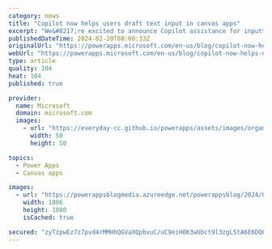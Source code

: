 ```yaml
---
category: news
title: "Copilot now helps users draft text input in canvas apps"
excerpt: "We&#8217;re excited to announce Copilot assistance for inputting text when using Canvas apps. This new feature leverages the power of AI to help users craft well-written text, simplifying and speeding up the process of entering text in an app.\n"
publishedDateTime: 2024-02-20T08:00:33Z
originalUrl: "https://powerapps.microsoft.com/en-us/blog/copilot-now-helps-users-draft-text-input-in-canvas-apps/"
webUrl: "https://powerapps.microsoft.com/en-us/blog/copilot-now-helps-users-draft-text-input-in-canvas-apps/"
type: article
quality: 104
heat: 104
published: true

provider:
  name: Microsoft
  domain: microsoft.com
  images:
    - url: "https://everyday-cc.github.io/powerapps/assets/images/organizations/microsoft.com-50x50.jpg"
      width: 50
      height: 50

topics:
  - Power Apps
  - Canvas apps

images:
  - url: "https://powerappsblogmedia.azureedge.net/powerappsblog/2024/02/draftWithCopilotBlog2.gif"
    width: 1806
    height: 1080
    isCached: true

secured: "zyTzpwEz7z7pvd4rMMHhQGVaXQpbvuC/uC9eiHO63wUbct9l3zgLStA6E6DQ6wmvMjereEYOHhWUjbYosRiWondWz4gzr+9w2GTbJmDURdQIWi1xukSV6TG3BhLI67b9QeveDYKqo2jmFRoqlG2g5XNWN5s+T4cSFQ/+8ig797LHkr7Lgd5sMhhfq+UA0nezY198jg3FtqYvF5G7oxB2v7VkD77PU120h8K8r10B5oqWcb+DVwM+3H/geoCt7Gnc0qXNEi4Yemfuqr5bYn+OAs3gDfG0S29fGBzKmOqXE1WB1ZssJ1hbTU2XUBeqROL/SJKQ3b+B08K7m1iILipdSsY5AEAuQvQF4XEbsB615a4=;a1zoXtuWpRRJzlpkt8NLww=="
---
```


